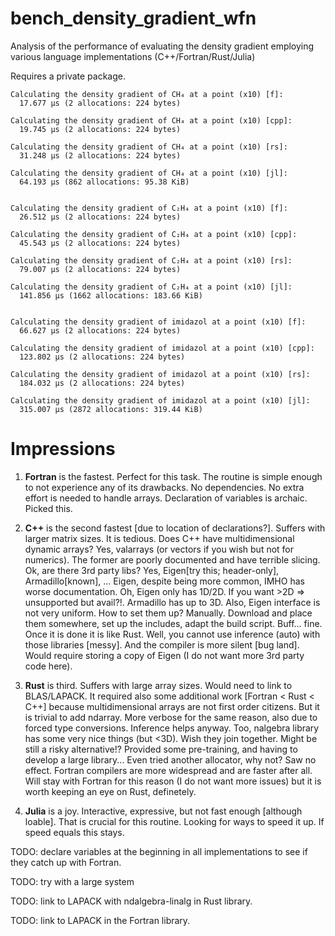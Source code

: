 # bench_density_gradient_wfn

Analysis of the performance of evaluating the density gradient
employing various language implementations (C++/Fortran/Rust/Julia)

Requires a private package.


```
Calculating the density gradient of CH₄ at a point (x10) [f]:
  17.677 μs (2 allocations: 224 bytes)

Calculating the density gradient of CH₄ at a point (x10) [cpp]:
  19.745 μs (2 allocations: 224 bytes)

Calculating the density gradient of CH₄ at a point (x10) [rs]:
  31.248 μs (2 allocations: 224 bytes)

Calculating the density gradient of CH₄ at a point (x10) [jl]:
  64.193 μs (862 allocations: 95.38 KiB)


Calculating the density gradient of C₂H₄ at a point (x10) [f]:
  26.512 μs (2 allocations: 224 bytes)

Calculating the density gradient of C₂H₄ at a point (x10) [cpp]:
  45.543 μs (2 allocations: 224 bytes)

Calculating the density gradient of C₂H₄ at a point (x10) [rs]:
  79.007 μs (2 allocations: 224 bytes)

Calculating the density gradient of C₂H₄ at a point (x10) [jl]:
  141.856 μs (1662 allocations: 183.66 KiB)


Calculating the density gradient of imidazol at a point (x10) [f]:
  66.627 μs (2 allocations: 224 bytes)

Calculating the density gradient of imidazol at a point (x10) [cpp]:
  123.802 μs (2 allocations: 224 bytes)

Calculating the density gradient of imidazol at a point (x10) [rs]:
  184.032 μs (2 allocations: 224 bytes)

Calculating the density gradient of imidazol at a point (x10) [jl]:
  315.007 μs (2872 allocations: 319.44 KiB)

```


Impressions
===========

1. **Fortran** is the fastest. Perfect for this task. The routine is simple enough to not
          experience any of its drawbacks. No dependencies. No extra effort is needed to
          handle arrays. Declaration of variables is archaic. Picked this.

2. **C++** is the second fastest [due to location of declarations?].
      Suffers with larger matrix sizes. It is tedious.
      Does C++ have multidimensional dynamic arrays? Yes,
      valarrays (or vectors if you wish but not for numerics).
      The former are poorly documented and have terrible slicing.
      Ok, are there 3rd party libs? Yes, Eigen[try this; header-only], Armadillo[known], ...
      Eigen, despite being more common, IMHO has worse documentation.
      Oh, Eigen only has 1D/2D. If you want >2D => unsupported but avail?!.
      Armadillo has up to 3D. Also, Eigen interface is not very uniform.
      How to set them up? Manually. Download and place them somewhere,
      set up the includes, adapt the build script. Buff... fine. Once it is
      done it is like Rust. Well, you cannot use inference (auto)
      with those libraries [messy]. And the compiler is more silent [bug land].
      Would require storing a copy of Eigen (I do not want more 3rd party code here).

3. **Rust** is third. Suffers with large array sizes. Would need to link to BLAS/LAPACK.
       It required also some additional work [Fortran < Rust < C++]
       because multidimensional arrays are not first
       order citizens. But it is trivial to add ndarray.
       More verbose for the same reason, also due
       to forced type conversions. Inference helps anyway.
       Too, nalgebra library has some very nice things (but <3D).
       Wish they join together. Might be still a risky alternative!?
       Provided some pre-training, and having to develop a large library...
       Even tried another allocator, why not? Saw no effect.
       Fortran compilers are more widespread and are faster after all.
       Will stay with Fortran for this reason (I do not want more issues)
       but it is worth keeping an eye on Rust, definetely.

4. **Julia** is a joy. Interactive, expressive, but
        not fast enough [although loable]. That is crucial
        for this routine. Looking for ways to speed it up.
        If speed equals this stays.


TODO: declare variables at the beginning in all implementations
      to see if they catch up with Fortran.

TODO: try with a large system

TODO: link to LAPACK with ndalgebra-linalg in Rust library.

TODO: link to LAPACK in the Fortran library.


